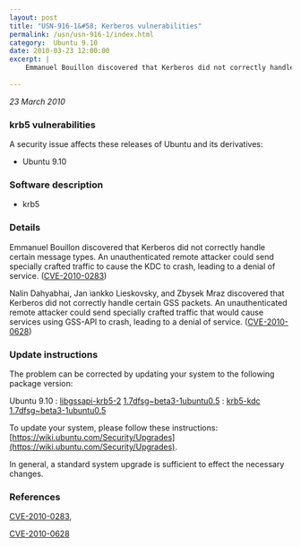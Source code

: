 ```yaml
---
layout: post
title: "USN-916-1&#58; Kerberos vulnerabilities"
permalink: /usn/usn-916-1/index.html
category:  Ubuntu 9.10
date: 2010-03-23 12:00:00
excerpt: |
    Emmanuel Bouillon discovered that Kerberos did not correctly handle certain message types.  An unauthenticated remote attacker could send specially crafted traffic to cause the KDC to crash, leading to a denial of service. ([CVE-2010-0283](http://people.ubuntu.com/~ubuntu-security/cve/CVE-2010-0283))
    
--- 
```

 
 

*23 March 2010*

### krb5 vulnerabilities

A security issue affects these releases of Ubuntu and its derivatives:

* Ubuntu 9.10

### Software description

* krb5 

### Details

Emmanuel Bouillon discovered that Kerberos did not correctly handle certain message types. An unauthenticated remote attacker could send specially crafted traffic to cause the KDC to crash, leading to a denial of service. ([CVE-2010-0283](http://people.ubuntu.com/~ubuntu-security/cve/CVE-2010-0283))

Nalin Dahyabhai, Jan iankko Lieskovsky, and Zbysek Mraz discovered that Kerberos did not correctly handle certain GSS packets. An unauthenticated remote attacker could send specially crafted traffic that would cause services using GSS-API to crash, leading to a denial of service. ([CVE-2010-0628](http://people.ubuntu.com/~ubuntu-security/cve/CVE-2010-0628)) 

### Update instructions

The problem can be corrected by updating your system to the following package version:

Ubuntu 9.10
 : [libgssapi-krb5-2](https://launchpad.net/ubuntu/+source/krb5) <span> [1.7dfsg~beta3-1ubuntu0.5](https://launchpad.net/ubuntu/+source/krb5/1.7dfsg~beta3-1ubuntu0.5) </span> 
 : [krb5-kdc](https://launchpad.net/ubuntu/+source/krb5) <span> [1.7dfsg~beta3-1ubuntu0.5](https://launchpad.net/ubuntu/+source/krb5/1.7dfsg~beta3-1ubuntu0.5) </span> 

To update your system, please follow these instructions: [https://wiki.ubuntu.com/Security/Upgrades](https://wiki.ubuntu.com/Security/Upgrades).

In general, a standard system upgrade is sufficient to effect the necessary changes. 

### References

 
 [CVE-2010-0283](http://people.ubuntu.com/~ubuntu-security/cve/CVE-2010-0283), 

 [CVE-2010-0628](http://people.ubuntu.com/~ubuntu-security/cve/CVE-2010-0628)
 

